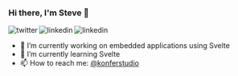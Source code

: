 ### Hi there, I'm Steve 👋

<p>
  <a href="https://twitter.com/konferstudio" target="_blank">
     <img align="left" alt="twitter" src="https://img.shields.io/badge/Twitter-1DA1F2?style=for-the-badge&logo=twitter&logoColor=white" />
  </a>
  &nbsp;&nbsp;
  <a href="https://www.linkedin.com/in/steve-lebleu-21b1a497/" target="_blank">
     <img align="left" alt="linkedin" src="https://img.shields.io/badge/LinkedIn-0077B5?style=for-the-badge&logo=linkedin&logoColor=white" />
  </a>
  &nbsp;&nbsp;
  <a href="https://www.linkedin.com/in/steve-lebleu-21b1a497/" target="_blank">
     <img align="left" alt="linkedin" src="https://img.shields.io/badge/Medium-000000?style=for-the-badge&logo=medium&logoColor=white" />
  </a>
<p/>
  
- 🔭 I’m currently working on embedded applications using Svelte
- 🌱 I’m currently learning Svelte
- 📫 How to reach me: [@konferstudio](https://www.twitter.com/konferstudio)
